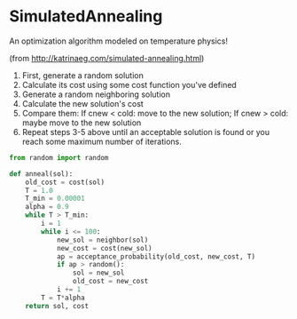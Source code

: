 # SimulatedAnnealing
An optimization algorithm modeled on temperature physics!

(from http://katrinaeg.com/simulated-annealing.html)

1. First, generate a random solution
2. Calculate its cost using some cost function you've defined
3. Generate a random neighboring solution
4. Calculate the new solution's cost
5. Compare them: If cnew < cold: move to the new solution; If cnew > cold: maybe move to the new solution
6. Repeat steps 3-5 above until an acceptable solution is found or you reach some maximum number of iterations.

```python
from random import random

def anneal(sol):
    old_cost = cost(sol)
    T = 1.0
    T_min = 0.00001
    alpha = 0.9
    while T > T_min:
        i = 1
        while i <= 100:
            new_sol = neighbor(sol)
            new_cost = cost(new_sol)
            ap = acceptance_probability(old_cost, new_cost, T)
            if ap > random():
                sol = new_sol
                old_cost = new_cost
            i += 1
        T = T*alpha
    return sol, cost
```
